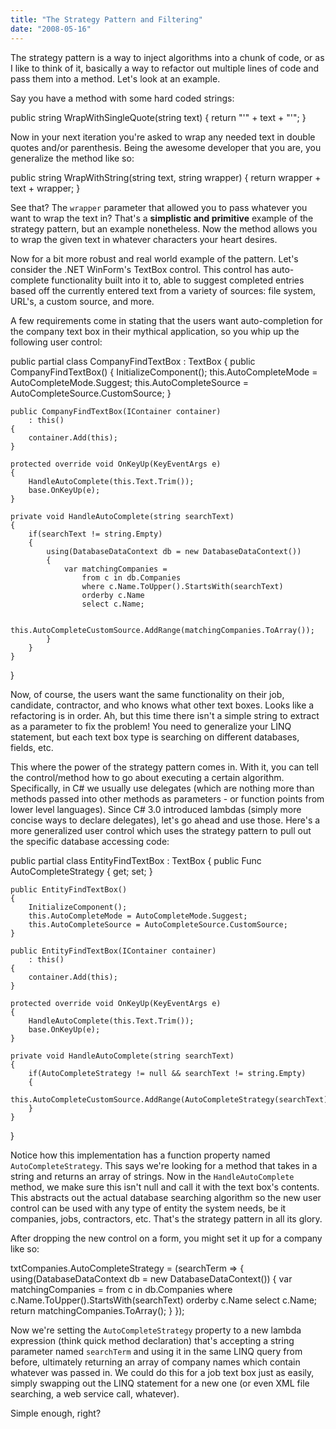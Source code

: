```yaml
---
title: "The Strategy Pattern and Filtering"
date: "2008-05-16"
---
```


The strategy pattern is a way to inject algorithms into a chunk of code, or as I like to think of it, basically a way to refactor out multiple lines of code and pass them into a method. Let's look at an example.

Say you have a method with some hard coded strings:

public string WrapWithSingleQuote(string text)
{
	return "'" + text + "'";
}

Now in your next iteration you're asked to wrap any needed text in double quotes and/or parenthesis. Being the awesome developer that you are, you generalize the method like so:

public string WrapWithString(string text, string wrapper)
{
	return wrapper + text + wrapper;
}

See that? The `wrapper` parameter that allowed you to pass whatever you want to wrap the text in? That's a **simplistic and primitive** example of the strategy pattern, but an example nonetheless. Now the method allows you to wrap the given text in whatever characters your heart desires.

Now for a bit more robust and real world example of the pattern. Let's consider the .NET WinForm's TextBox control. This control has auto-complete functionality built into it to, able to suggest completed entries based off the currently entered text from a variety of sources: file system, URL's, a custom source, and more.

A few requirements come in stating that the users want auto-completion for the company text box in their mythical application, so you whip up the following user control:

public partial class CompanyFindTextBox : TextBox
{
	public CompanyFindTextBox()
	{
		InitializeComponent();
		this.AutoCompleteMode = AutoCompleteMode.Suggest;
		this.AutoCompleteSource = AutoCompleteSource.CustomSource;
	}

	public CompanyFindTextBox(IContainer container)
		: this()
	{
		container.Add(this);
	}

	protected override void OnKeyUp(KeyEventArgs e)
	{
		HandleAutoComplete(this.Text.Trim());
		base.OnKeyUp(e);
	}

	private void HandleAutoComplete(string searchText)
	{
		if(searchText != string.Empty)
		{
			using(DatabaseDataContext db = new DatabaseDataContext())
			{
				var matchingCompanies =
					from c in db.Companies
					where c.Name.ToUpper().StartsWith(searchText)
					orderby c.Name
					select c.Name;

				this.AutoCompleteCustomSource.AddRange(matchingCompanies.ToArray());
			}
		}
	}
}

Now, of course, the users want the same functionality on their job, candidate, contractor, and who knows what other text boxes. Looks like a refactoring is in order. Ah, but this time there isn't a simple string to extract as a parameter to fix the problem! You need to generalize your LINQ statement, but each text box type is searching on different databases, fields, etc.

This where the power of the strategy pattern comes in. With it, you can tell the control/method how to go about executing a certain algorithm. Specifically, in C# we usually use delegates (which are nothing more than methods passed into other methods as parameters - or function points from lower level languages). Since C# 3.0 introduced lambdas (simply more concise ways to declare delegates), let's go ahead and use those. Here's a more generalized user control which uses the strategy pattern to pull out the specific database accessing code:

public partial class EntityFindTextBox : TextBox
{
	public Func AutoCompleteStrategy { get; set; }

	public EntityFindTextBox()
	{
		InitializeComponent();
		this.AutoCompleteMode = AutoCompleteMode.Suggest;
		this.AutoCompleteSource = AutoCompleteSource.CustomSource;
	}

	public EntityFindTextBox(IContainer container)
		: this()
	{
		container.Add(this);
	}

	protected override void OnKeyUp(KeyEventArgs e)
	{
		HandleAutoComplete(this.Text.Trim());
		base.OnKeyUp(e);
	}

	private void HandleAutoComplete(string searchText)
	{
		if(AutoCompleteStrategy != null && searchText != string.Empty)
		{
			this.AutoCompleteCustomSource.AddRange(AutoCompleteStrategy(searchText));
		}
	}
}

Notice how this implementation has a function property named `AutoCompleteStrategy`. This says we're looking for a method that takes in a string and returns an array of strings. Now in the `HandleAutoComplete` method, we make sure this isn't null and call it with the text box's contents. This abstracts out the actual database searching algorithm so the new user control can be used with any type of entity the system needs, be it companies, jobs, contractors, etc. That's the strategy pattern in all its glory.

After dropping the new control on a form, you might set it up for a company like so:

txtCompanies.AutoCompleteStrategy = (searchTerm =>
	{
		using(DatabaseDataContext db = new DatabaseDataContext())
		{
			var matchingCompanies =
				from c in db.Companies
				where c.Name.ToUpper().StartsWith(searchText)
				orderby c.Name
				select c.Name;
			return matchingCompanies.ToArray();
		}
	});

Now we're setting the `AutoCompleteStrategy` property to a new lambda expression (think quick method declaration) that's accepting a string parameter named `searchTerm` and using it in the same LINQ query from before, ultimately returning an array of company names which contain whatever was passed in. We could do this for a job text box just as easily, simply swapping out the LINQ statement for a new one (or even XML file searching, a web service call, whatever).

Simple enough, right?

